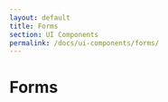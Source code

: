 ```yaml
---
layout: default
title: Forms
section: UI Components
permalink: /docs/ui-components/forms/
---
```


# Forms
